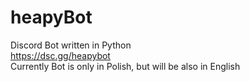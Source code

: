 # heapyBot
Discord Bot written in Python  
https://dsc.gg/heapybot  
Currently Bot is only in Polish, but will be also in English  
